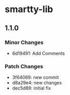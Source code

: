 # smartty-lib

## 1.1.0

### Minor Changes

- 6d19491: Add Comments

### Patch Changes

- 3f64069: new commit
- d8a29e4: new changes
- dec5d89: initial fix
